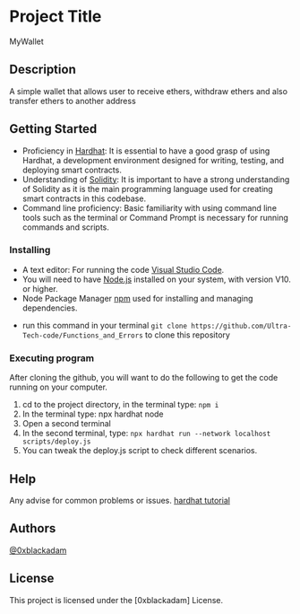 # Project Title
MyWallet

## Description

A simple wallet that allows user to receive ethers, withdraw ethers and also transfer ethers to another address

## Getting Started
- Proficiency in [Hardhat](https://hardhat.org/): It is essential to have a good grasp of using Hardhat, a development environment designed for writing, testing, and deploying smart contracts. 
- Understanding of [Solidity](https://soliditylang.org/): It is important to have a strong understanding of Solidity as it is the main programming language used for creating smart contracts in this codebase.
- Command line proficiency: Basic familiarity with using command line tools such as the terminal or Command Prompt is necessary for running commands and scripts.

### Installing
- A text editor: For running the code [Visual Studio Code](https://code.visualstudio.com/).
- You will need to have [Node.js](https://nodejs.org/en) installed on your system, with version V10. or higher.
- Node Package Manager [npm](https://docs.npmjs.com/downloading-and-installing-node-js-and-npm) used for installing and managing dependencies.
* run this command in your terminal `git clone https://github.com/Ultra-Tech-code/Functions_and_Errors` to clone this repository

### Executing program

After cloning the github, you will want to do the following to get the code running on your computer.
 1. cd to the project directory, in the terminal type: `npm i`
 2. In the terminal type: npx hardhat node
 3. Open a second terminal
 4. In the second terminal, type: `npx hardhat run --network localhost scripts/deploy.js`
 5. You can tweak the deploy.js script to check different scenarios.

## Help

Any advise for common problems or issues.
[hardhat tutorial](https://hardhat.org/tutorial)


## Authors
  [@0xblackadam](https://twitter.com/i_hizick)

## License

This project is licensed under the [0xblackadam] License.
